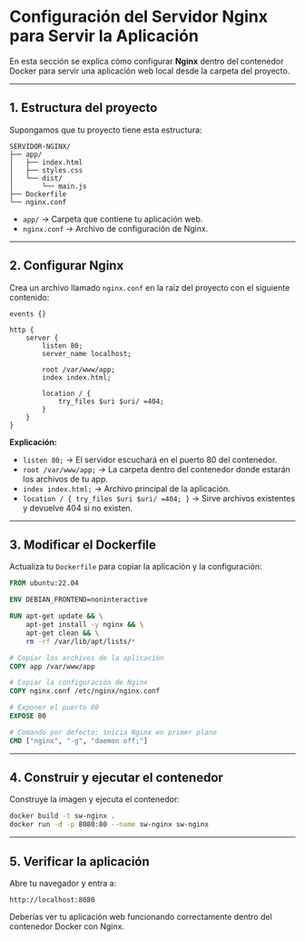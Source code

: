 # Configuración del Servidor Nginx para Servir la Aplicación

En esta sección se explica cómo configurar **Nginx** dentro del contenedor Docker para servir una aplicación web local desde la carpeta del proyecto.

---

## 1️. Estructura del proyecto

Supongamos que tu proyecto tiene esta estructura:

```
SERVIDOR-NGINX/
├── app/
│   ├── index.html
│   ├── styles.css
│   └── dist/
│       └── main.js
├── Dockerfile
└── nginx.conf
```

* `app/` → Carpeta que contiene tu aplicación web.
* `nginx.conf` → Archivo de configuración de Nginx.

---

## 2️. Configurar Nginx

Crea un archivo llamado `nginx.conf` en la raíz del proyecto con el siguiente contenido:

```nginx
events {}

http {
    server {
        listen 80;
        server_name localhost;

        root /var/www/app;
        index index.html;

        location / {
            try_files $uri $uri/ =404;
        }
    }
}
```

**Explicación:**

* `listen 80;` → El servidor escuchará en el puerto 80 del contenedor.
* `root /var/www/app;` → La carpeta dentro del contenedor donde estarán los archivos de tu app.
* `index index.html;` → Archivo principal de la aplicación.
* `location / { try_files $uri $uri/ =404; }` → Sirve archivos existentes y devuelve 404 si no existen.

---

## 3️. Modificar el Dockerfile

Actualiza tu `Dockerfile` para copiar la aplicación y la configuración:

```dockerfile
FROM ubuntu:22.04

ENV DEBIAN_FRONTEND=noninteractive

RUN apt-get update && \
    apt-get install -y nginx && \
    apt-get clean && \
    rm -rf /var/lib/apt/lists/*

# Copiar los archivos de la aplicación
COPY app /var/www/app

# Copiar la configuración de Nginx
COPY nginx.conf /etc/nginx/nginx.conf

# Exponer el puerto 80
EXPOSE 80

# Comando por defecto: inicia Nginx en primer plano
CMD ["nginx", "-g", "daemon off;"]
```

---

## 4️. Construir y ejecutar el contenedor

Construye la imagen y ejecuta el contenedor:

```bash
docker build -t sw-nginx .
docker run -d -p 8080:80 --name sw-nginx sw-nginx
```

---

## 5️. Verificar la aplicación

Abre tu navegador y entra a:

```
http://localhost:8080
```

Deberías ver tu aplicación web funcionando correctamente dentro del contenedor Docker con Nginx.